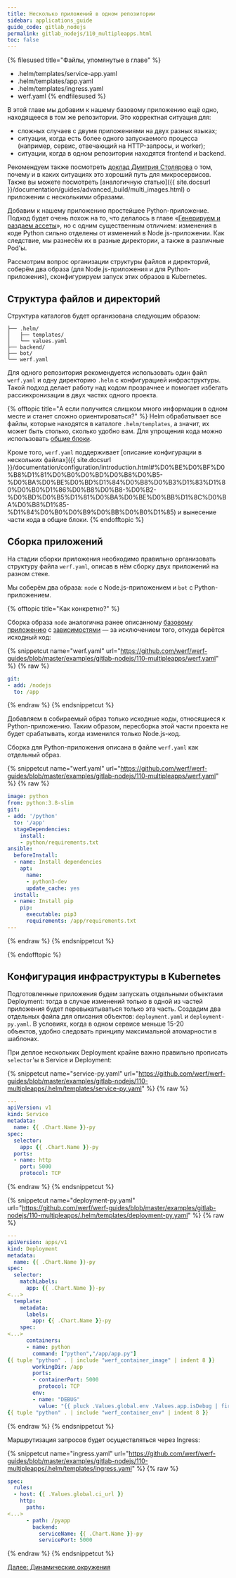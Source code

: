 ```yaml
---
title: Несколько приложений в одном репозитории
sidebar: applications_guide
guide_code: gitlab_nodejs
permalink: gitlab_nodejs/110_multipleapps.html
toc: false
---
```


{% filesused title="Файлы, упомянутые в главе" %}
- .helm/templates/service-app.yaml
- .helm/templates/app.yaml
- .helm/templates/ingress.yaml
- werf.yaml
{% endfilesused %}

В этой главе мы добавим к нашему базовому приложению ещё одно, находящееся в том же репозитории. Это корректная ситуация для:

* сложных случаев с двумя приложениями на двух разных языках;
* ситуации, когда есть более одного запускаемого процесса (например, сервис, отвечающий на HTTP-запросы, и worker);
* ситуации, когда в одном репозитории находятся frontend и backend.

Рекомендуем также посмотреть [доклад Дмитрия Столярова](https://www.youtube.com/watch?v=g9cgppj0gKQ) о том, почему и в каких ситуациях это хороший путь для микросервисов. Также вы можете посмотреть [аналогичную статью]({{ site.docsurl }}/documentation/guides/advanced_build/multi_images.html) о приложении с несколькими образами.

Добавим к нашему приложению простейшее Python-приложение. Подход будет очень похож на то, что делалось в главе «[Генерируем и раздаем ассеты](040_assets.html)», но с одним существенным отличием: изменения в коде Python сильно отделены от изменений в Node.js-приложении. Как следствие, мы разнесём их в разные директории, а также в различные Pod'ы.

Рассмотрим вопрос организации структуры файлов и директорий, соберём два образа (для Node.js-приложения и для Python-приложения), сконфигурируем запуск этих образов в Kubernetes.

## Структура файлов и директорий

Структура каталогов будет организована следующим образом:

```
├── .helm/
│   ├── templates/
│   └── values.yaml
├── backend/
├── bot/
└── werf.yaml
```

Для одного репозитория рекомендуется использовать один файл `werf.yaml` и одну директорию `.helm` с конфигурацией инфраструктуры. Такой подход делает работу над кодом прозрачнее и помогает избегать рассинхронизации в двух частях одного проекта.

{% offtopic title="А если получится слишком много информации в одном месте и станет сложно ориентироваться?" %}
Helm обрабатывает все файлы, которые находятся в каталоге `.helm/templates`, а значит, их может быть столько, сколько удобно вам. Для упрощения кода можно использовать [общие блоки](https://helm.sh/docs/chart_template_guide/named_templates/).

Кроме того, `werf.yaml` поддерживает [описание конфигурации в нескольких файлах]({{ site.docsurl }}/documentation/configuration/introduction.html#%D0%BE%D0%BF%D0%B8%D1%81%D0%B0%D0%BD%D0%B8%D0%B5-%D0%BA%D0%BE%D0%BD%D1%84%D0%B8%D0%B3%D1%83%D1%80%D0%B0%D1%86%D0%B8%D0%B8-%D0%B2-%D0%BD%D0%B5%D1%81%D0%BA%D0%BE%D0%BB%D1%8C%D0%BA%D0%B8%D1%85-%D1%84%D0%B0%D0%B9%D0%BB%D0%B0%D1%85) и вынесение части кода в общие блоки.
{% endofftopic %}

## Сборка приложений

На стадии сборки приложения необходимо правильно организовать структуру файла `werf.yaml`, описав в нём сборку двух приложений на разном стеке.

Мы соберём два образа: `node` c Node.js-приложением и `bot` c Python-приложением.

{% offtopic title="Как конкретно?" %}

Сборка образа `node` аналогична ранее описанному [базовому приложению](020_basic.html) с [зависимостями](030_dependencies.html) — за исключением того, откуда берётся исходный код:

{% snippetcut name="werf.yaml" url="https://github.com/werf/werf-guides/blob/master/examples/gitlab-nodejs/110-multipleapps/werf.yaml" %}
{% raw %}
```yaml
git:
- add: /nodejs
  to: /app
```
{% endraw %}
{% endsnippetcut %}

Добавляем в собираемый образ только исходные коды, относящиеся к Python-приложению. Таким образом, пересборка этой части проекта не будет срабатывать, когда изменился только Node.js-код.

Сборка для Python-приложения описана в файле `werf.yaml` как отдельный образ.

{% snippetcut name="werf.yaml" url="https://github.com/werf/werf-guides/blob/master/examples/gitlab-nodejs/110-multipleapps/werf.yaml" %}
{% raw %}
```yaml
image: python
from: python:3.8-slim
git:
- add: '/python'
  to: '/app'
  stageDependencies:
    install:
    - python/requirements.txt
ansible:
  beforeInstall:
  - name: Install dependencies
    apt:
      name:
      - python3-dev
      update_cache: yes
  install:
  - name: Install pip
    pip:
      executable: pip3
      requirements: /app/requirements.txt
---
```
{% endraw %}
{% endsnippetcut %}

{% endofftopic %}

## Конфигурация инфраструктуры в Kubernetes

Подготовленные приложения будем запускать отдельными объектами Deployment: тогда в случае изменений только в одной из частей приложения будет перевыкатываться только эта часть. Создадим два отдельных файла для описания объектов: `deployment.yaml` и `deployment-py.yaml`. В условиях, когда в одном сервисе меньше 15-20 объектов, удобно следовать принципу максимальной атомарности в шаблонах.

При деплое нескольких Deployment крайне важно правильно прописать `selector`'ы в Service и Deployment:

{% snippetcut name="service-py.yaml" url="https://github.com/werf/werf-guides/blob/master/examples/gitlab-nodejs/110-multipleapps/.helm/templates/service-py.yaml" %}
{% raw %}
```yaml
---
apiVersion: v1
kind: Service
metadata:
  name: {{ .Chart.Name }}-py
spec:
  selector:
    app: {{ .Chart.Name }}-py
  ports:
  - name: http
    port: 5000
    protocol: TCP
```
{% endraw %}
{% endsnippetcut %}

{% snippetcut name="deployment-py.yaml" url="https://github.com/werf/werf-guides/blob/master/examples/gitlab-nodejs/110-multipleapps/.helm/templates/deployment-py.yaml" %}
{% raw %}
```yaml
---
apiVersion: apps/v1
kind: Deployment
metadata:
  name: {{ .Chart.Name }}-py
spec:
  selector:
    matchLabels:
      app: {{ .Chart.Name }}-py
<...>
  template:
    metadata:
      labels:
        app: {{ .Chart.Name }}-py
    spec:
<...>
      containers:
      - name: python
        command: ["python","/app/app.py"]
{{ tuple "python" . | include "werf_container_image" | indent 8 }}
        workingDir: /app
        ports:
        - containerPort: 5000
          protocol: TCP
        env:
        - name: "DEBUG"
          value: "{{ pluck .Values.global.env .Values.app.isDebug | first | default .Values.app.isDebug._default }}"
{{ tuple "python" . | include "werf_container_env" | indent 8 }}
```
{% endraw %}
{% endsnippetcut %}

Маршрутизация запросов будет осуществляться через Ingress:

{% snippetcut name="ingress.yaml" url="https://github.com/werf/werf-guides/blob/master/examples/gitlab-nodejs/110-multipleapps/.helm/templates/ingress.yaml" %}
{% raw %}
```yaml
spec:
  rules:
  - host: {{ .Values.global.ci_url }}
    http:
      paths:
<...>
      - path: /pyapp
        backend:
          serviceName: {{ .Chart.Name }}-py
          servicePort: 5000
```
{% endraw %}
{% endsnippetcut %}

<div>
    <a href="120_dynamicenvs.html" class="nav-btn">Далее: Динамические окружения</a>
</div>
